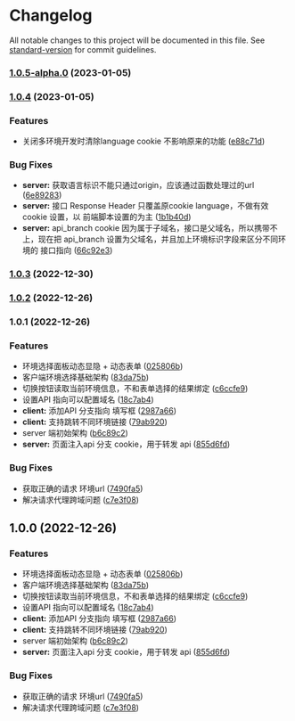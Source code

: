 # Changelog

All notable changes to this project will be documented in this file. See [standard-version](https://github.com/conventional-changelog/standard-version) for commit guidelines.

### [1.0.5-alpha.0](https://github.com/zhuwei-ones/whistle.wisdom-dev/compare/v1.0.4...v1.0.5-alpha.0) (2023-01-05)

### [1.0.4](https://github.com/zhuwei-ones/whistle.wisdom-dev/compare/v1.0.3...v1.0.4) (2023-01-05)


### Features

* 关闭多环境开发时清除language cookie 不影响原来的功能 ([e88c71d](https://github.com/zhuwei-ones/whistle.wisdom-dev/commit/e88c71de221fe5d6ee354ed64a504410aeca1bf3))


### Bug Fixes

* **server:** 获取语言标识不能只通过origin，应该通过函数处理过的url ([6e89283](https://github.com/zhuwei-ones/whistle.wisdom-dev/commit/6e89283fafefa05d9eccfe360e05480a3500cec8))
* **server:** 接口 Response Header 只覆盖原cookie language，不做有效cookie 设置，以 前端脚本设置的为主 ([1b1b40d](https://github.com/zhuwei-ones/whistle.wisdom-dev/commit/1b1b40dde00e243ca3b47044ff1cf125f1d686c7))
* **server:** api_branch cookie 因为属于子域名，接口是父域名，所以携带不上，现在把 api_branch 设置为父域名，并且加上环境标识字段来区分不同环境的 接口指向 ([66c92e3](https://github.com/zhuwei-ones/whistle.wisdom-dev/commit/66c92e3f0d2340c3241fae7b50d0f951e6b6f2e2))

### [1.0.3](https://github.com/zhuwei-ones/whistle.wisdom-dev/compare/v1.0.2...v1.0.3) (2022-12-30)

### [1.0.2](https://github.com/zhuwei-ones/whistle.wisdom-dev/compare/v1.0.1...v1.0.2) (2022-12-26)

### 1.0.1 (2022-12-26)


### Features

* 环境选择面板动态显隐 + 动态表单 ([025806b](https://github.com/zhuwei-ones/whistle.wisdom-dev/commit/025806ba80c9b649ea1dd82958c4f9b9a9607b0a))
* 客户端环境选择基础架构 ([83da75b](https://github.com/zhuwei-ones/whistle.wisdom-dev/commit/83da75bac9c42d697a5ec1dc62cf71f0954dd9a5))
* 切换按钮读取当前环境信息，不和表单选择的结果绑定 ([c6ccfe9](https://github.com/zhuwei-ones/whistle.wisdom-dev/commit/c6ccfe913d2f30f0b414e08162558885f77ce53f))
* 设置API 指向可以配置域名 ([18c7ab4](https://github.com/zhuwei-ones/whistle.wisdom-dev/commit/18c7ab4de3b9e187911554363c0926ecfdf2410d))
* **client:** 添加API 分支指向 填写框 ([2987a66](https://github.com/zhuwei-ones/whistle.wisdom-dev/commit/2987a661e786ff631e4ac2fd1817aec1d46175a7))
* **client:** 支持跳转不同环境链接 ([79ab920](https://github.com/zhuwei-ones/whistle.wisdom-dev/commit/79ab920eb2dfca6c1e7eea5d12e259076805d36c))
* server 端初始架构 ([b6c89c2](https://github.com/zhuwei-ones/whistle.wisdom-dev/commit/b6c89c22f5661b48630dd2e288c513c8cc44a705))
* **server:** 页面注入api 分支 cookie，用于转发 api ([855d6fd](https://github.com/zhuwei-ones/whistle.wisdom-dev/commit/855d6fdac9e46f56fe77e678bf81aedae0961980))


### Bug Fixes

* 获取正确的请求 环境url ([7490fa5](https://github.com/zhuwei-ones/whistle.wisdom-dev/commit/7490fa54f2dfeefb0e1372e4b96c8bdac514ffc2))
* 解决请求代理跨域问题 ([c7e3f08](https://github.com/zhuwei-ones/whistle.wisdom-dev/commit/c7e3f08044d623e1f143f3c5212c0e9cb298a44e))

## 1.0.0 (2022-12-26)


### Features

* 环境选择面板动态显隐 + 动态表单 ([025806b](https://github.com/zhuwei-ones/whistle.wisdom-dev/commit/025806ba80c9b649ea1dd82958c4f9b9a9607b0a))
* 客户端环境选择基础架构 ([83da75b](https://github.com/zhuwei-ones/whistle.wisdom-dev/commit/83da75bac9c42d697a5ec1dc62cf71f0954dd9a5))
* 切换按钮读取当前环境信息，不和表单选择的结果绑定 ([c6ccfe9](https://github.com/zhuwei-ones/whistle.wisdom-dev/commit/c6ccfe913d2f30f0b414e08162558885f77ce53f))
* 设置API 指向可以配置域名 ([18c7ab4](https://github.com/zhuwei-ones/whistle.wisdom-dev/commit/18c7ab4de3b9e187911554363c0926ecfdf2410d))
* **client:** 添加API 分支指向 填写框 ([2987a66](https://github.com/zhuwei-ones/whistle.wisdom-dev/commit/2987a661e786ff631e4ac2fd1817aec1d46175a7))
* **client:** 支持跳转不同环境链接 ([79ab920](https://github.com/zhuwei-ones/whistle.wisdom-dev/commit/79ab920eb2dfca6c1e7eea5d12e259076805d36c))
* server 端初始架构 ([b6c89c2](https://github.com/zhuwei-ones/whistle.wisdom-dev/commit/b6c89c22f5661b48630dd2e288c513c8cc44a705))
* **server:** 页面注入api 分支 cookie，用于转发 api ([855d6fd](https://github.com/zhuwei-ones/whistle.wisdom-dev/commit/855d6fdac9e46f56fe77e678bf81aedae0961980))


### Bug Fixes

* 获取正确的请求 环境url ([7490fa5](https://github.com/zhuwei-ones/whistle.wisdom-dev/commit/7490fa54f2dfeefb0e1372e4b96c8bdac514ffc2))
* 解决请求代理跨域问题 ([c7e3f08](https://github.com/zhuwei-ones/whistle.wisdom-dev/commit/c7e3f08044d623e1f143f3c5212c0e9cb298a44e))

